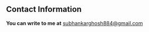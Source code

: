 ## Contact Information

**You can write to me at** <a href="mailto:subhankarghosh884@gmail.com?Subject=" target="_top">subhankarghosh884@gmail.com</a>
